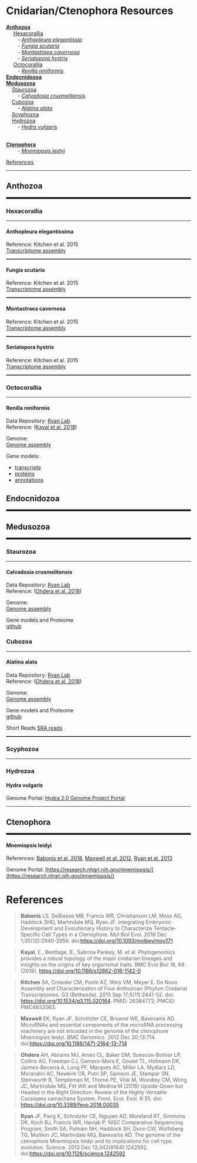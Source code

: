 # Cnidarian/Ctenophora Resources

[**Anthozoa**](#anthozoa)<br>
&nbsp;&nbsp;&nbsp;&nbsp; [Hexacorallia](#hexacorallia)<br>
&nbsp;&nbsp;&nbsp;&nbsp;&nbsp;&nbsp;&nbsp;&nbsp;- [_Anthopleura elegantissia_](#anthopleura-elegantissima)<br>
&nbsp;&nbsp;&nbsp;&nbsp;&nbsp;&nbsp;&nbsp;&nbsp;- [_Fungia scutaria_](#fungia-scutaria)<br>
&nbsp;&nbsp;&nbsp;&nbsp;&nbsp;&nbsp;&nbsp;&nbsp;- [_Montastraea cavernosa_](#montastraea-cavernosa)<br>
&nbsp;&nbsp;&nbsp;&nbsp;&nbsp;&nbsp;&nbsp;&nbsp;- [_Seriatopora hystrix_](#seriatopora-hystrix)<br>
&nbsp;&nbsp;&nbsp;&nbsp; [Octocorallia](#octocorallia)<br>
&nbsp;&nbsp;&nbsp;&nbsp;&nbsp;&nbsp;&nbsp;&nbsp;- [_Renilla reniformis_](#renilla-reniformis)<br>
[**Endocnidozoa**](#endocnidozoa)<br>
[**Medusozoa**](#medusozoa)<br>
&nbsp;&nbsp;&nbsp;&nbsp;[Staurozoa](#staurozoa)<br>
&nbsp;&nbsp;&nbsp;&nbsp;&nbsp;&nbsp;&nbsp;&nbsp;- [_Calvadosia cruxmelitensis_](#calvadosia-cruxmelitensis)<br>
&nbsp;&nbsp;&nbsp;&nbsp;[Cubozoa](#cubozoa)<br>
&nbsp;&nbsp;&nbsp;&nbsp;&nbsp;&nbsp;&nbsp;&nbsp;- [_Alatina alata_](#alatina-alata)<br>
&nbsp;&nbsp;&nbsp;&nbsp;[Scyphozoa](#scyphozoa)<br>
&nbsp;&nbsp;&nbsp;&nbsp;[Hydrozoa](#hydrozoa)<br>
&nbsp;&nbsp;&nbsp;&nbsp;&nbsp;&nbsp;&nbsp;&nbsp;- [_Hydra vulgaris_](#hydra-vulgaris)<br>
<br>

[**Ctenophora**](#ctenophora)<br>
&nbsp;&nbsp;&nbsp;&nbsp;&nbsp;&nbsp;&nbsp;&nbsp;- [_Mnemiopsis leidyi_](#mnemiopsis-leidyi)<br>

[References](#references)

<hr>

## Anthozoa

<hr class="Taxon">

### Hexacorallia

<hr>

#### Anthopleura elegantissima

Reference: Kitchen et al. 2015<br>
[Transcriptome assembly](https://datadryad.org/stash/dataset/doi:10.5061/dryad.3f08f)

<hr class="Species">

#### Fungia scutaria

Reference: Kitchen et al. 2015 <br>
[Transcriptome assembly](https://datadryad.org/stash/dataset/doi:10.5061/dryad.3f08f)

<hr class="Species">

#### Montastraea cavernosa

Reference: Kitchen et al. 2015<br>
[Transcriptome assembly](https://datadryad.org/stash/dataset/doi:10.5061/dryad.3f08f)

<hr class="Species">

#### Seriatopora hystrix

Reference: Kitchen et al. 2015<br>
[Transcriptome assembly](https://datadryad.org/stash/dataset/doi:10.5061/dryad.3f08f)

<hr class="Species">

### Octocorallia

<hr>

#### **Renilla reniformis**

Data Repository: [Ryan Lab](http://ryanlab.whitney.ufl.edu)<br>
Reference: ([Kayal et al. 2018](https://doi.org/10.1186/s12862-018-1142-0))

Genome:<br>
[Genome assembly](http://ryanlab.whitney.ufl.edu/genomes/Renilla_reniformis/downloads/Renilla_reniformis.v1.fa.gz)

Gene models:<br>

- [transcripts](http://ryanlab.whitney.ufl.edu/genomes/Renilla_reniformis/downloads/Reni_reni.v1.cds.gz)
- [proteins](http://ryanlab.whitney.ufl.edu/genomes/Renilla_reniformis/downloads/Reni_reni.v1.aa.gz)
- [annotations](http://ryanlab.whitney.ufl.edu/genomes/Renilla_reniformis/downloads/Reni_reni.v1.gff.gz)

## Endocnidozoa

<hr class="Taxon">

## Medusozoa

<hr class="Taxon">

### Staurozoa

<hr>

#### **Calvadosia cruxmelitensis**

Data Repository: [Ryan Lab](http://ryanlab.whitney.ufl.edu)<br>
Reference: ([Ohdera et al. 2018](https://doi.org/10.3389/fevo.2018.00035))

Genome:<br>
[Genome assembly](http://ryanlab.whitney.ufl.edu/genomes/Ccrux/downloads/Ccrux.v3.greater200.fasta.gz)

Gene models and Proteome <br>
[github](https://github.com/josephryan/Ohdera_et_al_2018/tree/master/AA_Files)

### Cubozoa

<hr>

#### **Alatina alata**

Data Repository: [Ryan Lab](http://ryanlab.whitney.ufl.edu)<br>
Reference: ([Ohdera et al. 2018](https://doi.org/10.3389/fevo.2018.00035))

Genome:<br>
[Genome assembly](http://ryanlab.whitney.ufl.edu/genomes/Aala/downloads/Aala.11.genome.fsa.gz)

Gene models and Proteome <br>
[github](https://github.com/josephryan/Ohdera_et_al_2018/tree/master/AA_Files)

Short Reads
[SRA reads](https://www.ncbi.nlm.nih.gov/sra/?term=Alatina%20alata%5Borgn%5D)

<hr class="Species">

### Scyphozoa

<hr>

### Hydrozoa

#### Hydra vulgaris

Genome Portal: [Hydra 2.0 Genome Project Portal](https://research.nhgri.nih.gov/hydra/)

<hr>

## Ctenophora

<hr class="Taxon">

#### **Mnemiopsis leidyi**

References: [Babonis et al. 2018](https://doi.org/10.1093/molbev/msy171), [Maxwell et al. 2012](https://doi.org/10.1186/1471-2164-13-714), [Ryan et al. 2013](https://doi.org/10.1126/science.1242592)

Genome Portal: [https://research.nhgri.nih.gov/mnemiopsis/](https://research.nhgri.nih.gov/mnemiopsis/)

# References

> **Babonis** LS, DeBiasse MB, Francis WR, Christianson LM, Moss AG, Haddock SHD, Martindale MQ, Ryan JF. Integrating Embryonic Development and Evolutionary History to Characterize Tentacle-Specific Cell Types in a Ctenophore. Mol Biol Evol. 2018 Dec 1;35(12):2940-2956. doi:https://doi.org/10.1093/molbev/msy171

> **Kayal**, E., Bentlage, B., Sabrina Pankey, M. et al. Phylogenomics provides a robust topology of the major cnidarian lineages and insights on the origins of key organismal traits. BMC Evol Biol 18, 68 (2018). https://doi.org/10.1186/s12862-018-1142-0

> **Kitchen** SA, Crowder CM, Poole AZ, Weis VM, Meyer E. De Novo Assembly and Characterization of Four Anthozoan (Phylum Cnidaria) Transcriptomes. G3 (Bethesda). 2015 Sep 17;5(11):2441-52. doi: https://doi.org/10.1534/g3.115.020164. PMID: 26384772; PMCID: PMC4632063.

> **Maxwell** EK, Ryan JF, Schnitzler CE, Browne WE, Baxevanis AD. MicroRNAs and essential components of the microRNA processing machinery are not encoded in the genome of the ctenophore Mnemiopsis leidyi. BMC Genomics. 2012 Dec 20;13:714. doi:https://doi.org/10.1186/1471-2164-13-714

> **Ohdera** AH, Abrams MJ, Ames CL, Baker DM, Suescún-Bolívar LP, Collins AG, Freeman CJ, Gamero-Mora E, Goulet TL, Hofmann DK, Jaimes-Becerra A, Long PF, Marques AC, Miller LA, Mydlarz LD, Morandini AC, Newkirk CR, Putri SP, Samson JE, Stampar SN, Steinworth B, Templeman M, Thomé PE, Vlok M, Woodley CM, Wong JC, Martindale MQ, Fitt WK and Medina M (2018) Upside-Down but Headed in the Right Direction: Review of the Highly Versatile Cassiopea xamachana System. Front. Ecol. Evol. 6:35. doi: https://doi.org/10.3389/fevo.2018.00035

> **Ryan** JF, Pang K, Schnitzler CE, Nguyen AD, Moreland RT, Simmons DK, Koch BJ, Francis WR, Havlak P; NISC Comparative Sequencing Program, Smith SA, Putnam NH, Haddock SH, Dunn CW, Wolfsberg TG, Mullikin JC, Martindale MQ, Baxevanis AD. The genome of the ctenophore Mnemiopsis leidyi and its implications for cell type evolution. Science. 2013 Dec 13;342(6164):1242592. doi:https://doi.org/10.1126/science.1242592

<style>
hr.Taxon{
    border-bottom: 4px solid;
}
hr.Species{
    border-bottom: 1px dotted;
}  
</style>
